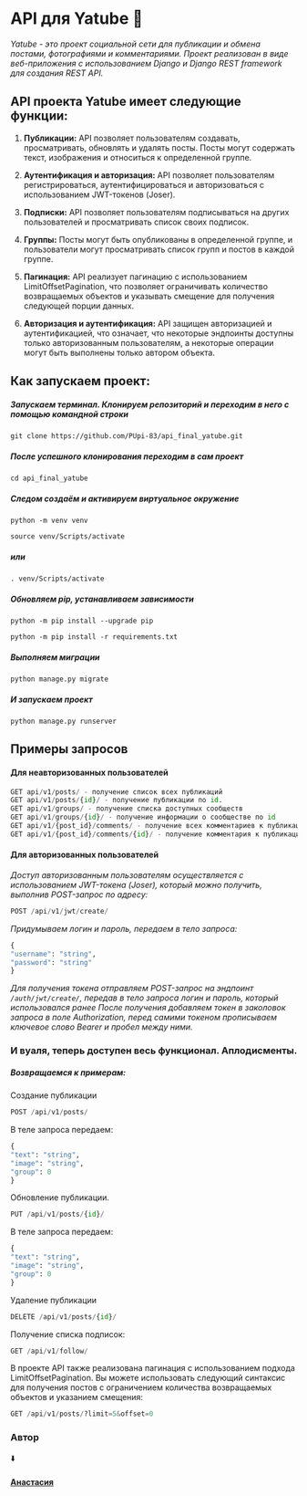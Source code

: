 # API для Yatube :milky_way:
*Yatube - это проект социальной сети для публикации и обмена постами, фотографиями и комментариями. Проект реализован в виде веб-приложения с использованием Django и Django REST framework для создания REST API.*

## API проекта Yatube имеет следующие функции:
1. **Публикации:** API позволяет пользователям создавать, просматривать, обновлять и удалять посты. Посты могут содержать текст, изображения и относиться к определенной группе.

2. **Аутентификация и авторизация:** API позволяет пользователям регистрироваться, аутентифицироваться и авторизоваться с использованием JWT-токенов (Joser).

3. **Подписки:** API позволяет пользователям подписываться на других пользователей и просматривать список своих подписок.

4. **Группы:** Посты могут быть опубликованы в определенной группе, и пользователи могут просматривать список групп и постов в каждой группе.

5. **Пагинация:** API реализует пагинацию с использованием LimitOffsetPagination, что позволяет ограничивать количество возвращаемых объектов и указывать смещение для получения следующей порции данных.

6. **Авторизация и аутентификация:** API защищен авторизацией и аутентификацией, что означает, что некоторые эндпоинты доступны только авторизованным пользователям, а некоторые операции могут быть выполнены только автором объекта.

## Как запускаем проект:
##### Запускаем терминал. Клонируем репозиторий и переходим в него с помощью командной строки
```
git clone https://github.com/PUpi-83/api_final_yatube.git
```
##### После успешного клонирования переходим в сам проект
```
cd api_final_yatube
```
##### Следом создаём и активируем виртуальное окружение 
```
python -m venv venv
```
```
source venv/Scripts/activate
```
##### или
```
. venv/Scripts/activate
```
##### Обновляем pip, устанавливаем зависимости
```
python -m pip install --upgrade pip
```
```
python -m pip install -r requirements.txt
```
##### Выполняем миграции
```
python manage.py migrate
```
##### И запускаем проект
```
python manage.py runserver
```

## Примеры запросов
#### Для неавторизованных пользователей
```python
GET api/v1/posts/ - получение список всех публикаций
GET api/v1/posts/{id}/ - получение публикации по id.
GET api/v1/groups/ - получение списка доступных сообществ
GET api/v1/groups/{id}/ - получение информации о сообществе по id
GET api/v1/{post_id}/comments/ - получение всех комментариев к публикации
GET api/v1/{post_id}/comments/{id}/ - получение комментария к публикации по id
```

#### Для авторизованных пользователей
*Доступ авторизованным пользователям осуществляется с использованием JWT-токена (Joser), который можно получить, выполнив POST-запрос по адресу:*
```python
POST /api/v1/jwt/create/
```
*Придумываем логин и пароль, передаем в тело запроса:*
```python
{
"username": "string",
"password": "string"
}
```
*Для получения токена отправляем POST-запрос на эндпоинт ```/auth/jwt/create/```, передав в тело запроса логин и пароль, который использовался ранее
После получения добавляем токен в заколовок запроса в поле Authorization, перед самими токеном прописываем ключевое слово Bearer и пробел между ними.*

### И вуаля, теперь доступен весь функционал. Аплодисменты. 

##### Возвращаемся к примерам:
 Cоздание публикации
 ```python
 POST /api/v1/posts/
 ```
В теле запроса передаем:
```python
{
"text": "string",
"image": "string",
"group": 0
}
```
Обновление публикации.
```python
PUT /api/v1/posts/{id}/
```
В теле запроса передаем:
```python
{
"text": "string",
"image": "string",
"group": 0
}
```
Удаление публикации
```python
DELETE /api/v1/posts/{id}/
```
Получение списка подписок:
```python
GET /api/v1/follow/
```
В проекте API также реализована пагинация с использованием подхода LimitOffsetPagination. Вы можете использовать следующий синтаксис для получения постов с ограничением количества возвращаемых объектов и указанием смещения:
```python
GET /api/v1/posts/?limit=5&offset=0
```

### Автор
:arrow_down:
#### **[Анастасия](https://github.com/PUpi-83)**
